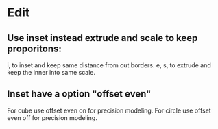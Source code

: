 # Edit

## Use inset instead extrude and scale to keep proporitons:
i, to inset and keep same distance from out borders.
e, s, to extrude and keep the inner into same scale.

## Inset have a option "offset even"
For cube use offset even on for precision modeling.
For circle use offset even off for precision modeling.
